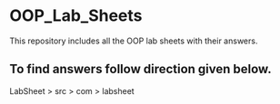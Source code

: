 # OOP_Lab_Sheets

This repository includes all the OOP lab sheets with their answers.

## To find answers follow direction given below.

LabSheet > src > com > labsheet
